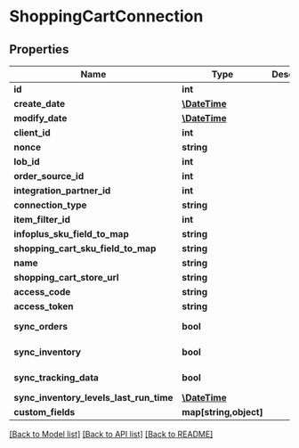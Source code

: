 # ShoppingCartConnection

## Properties
Name | Type | Description | Notes
------------ | ------------- | ------------- | -------------
**id** | **int** |  | [optional] 
**create_date** | [**\DateTime**](\DateTime.md) |  | [optional] 
**modify_date** | [**\DateTime**](\DateTime.md) |  | [optional] 
**client_id** | **int** |  | [optional] 
**nonce** | **string** |  | [optional] 
**lob_id** | **int** |  | 
**order_source_id** | **int** |  | 
**integration_partner_id** | **int** |  | 
**connection_type** | **string** |  | 
**item_filter_id** | **int** |  | [optional] 
**infoplus_sku_field_to_map** | **string** |  | 
**shopping_cart_sku_field_to_map** | **string** |  | 
**name** | **string** |  | 
**shopping_cart_store_url** | **string** |  | 
**access_code** | **string** |  | [optional] 
**access_token** | **string** |  | [optional] 
**sync_orders** | **bool** |  | [default to false]
**sync_inventory** | **bool** |  | [default to false]
**sync_tracking_data** | **bool** |  | [default to false]
**sync_inventory_levels_last_run_time** | [**\DateTime**](\DateTime.md) |  | [optional] 
**custom_fields** | **map[string,object]** |  | [optional] 

[[Back to Model list]](../README.md#documentation-for-models) [[Back to API list]](../README.md#documentation-for-api-endpoints) [[Back to README]](../README.md)


